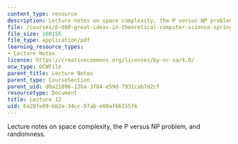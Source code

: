 ```yaml
---
content_type: resource
description: Lecture notes on space complexity, the P versus NP problem, and randomness.
file: /courses/6-080-great-ideas-in-theoretical-computer-science-spring-2008/6a28fe89bb2e34cc97abe80af66155f6_lec12.pdf
file_size: 160155
file_type: application/pdf
learning_resource_types:
- Lecture Notes
license: https://creativecommons.org/licenses/by-nc-sa/4.0/
ocw_type: OCWFile
parent_title: Lecture Notes
parent_type: CourseSection
parent_uid: d0a21896-13ba-3f84-e59d-7931cab7d2cf
resourcetype: Document
title: Lecture 12
uid: 6a28fe89-bb2e-34cc-97ab-e80af66155f6
---
```

Lecture notes on space complexity, the P versus NP problem, and randomness.